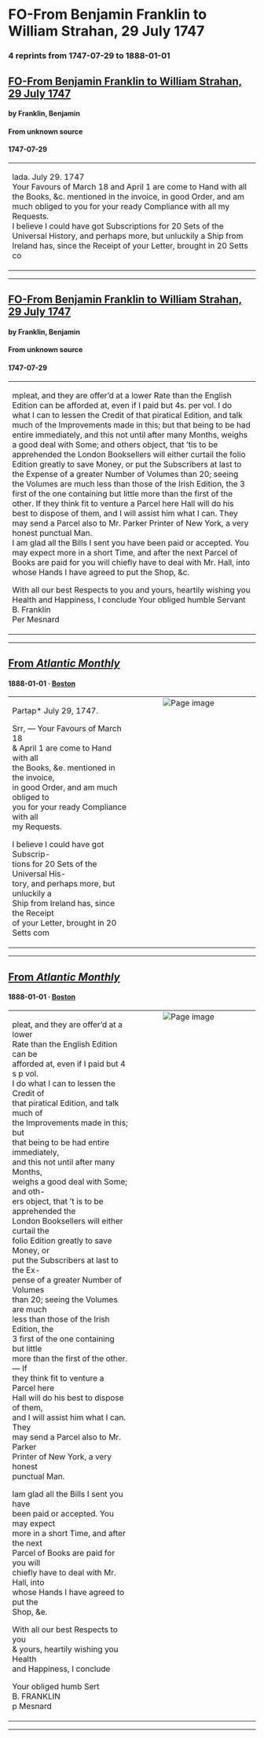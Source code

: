 
# FO-From Benjamin Franklin to William Strahan, 29 July 1747

### 4 reprints from 1747-07-29 to 1888-01-01

## [FO-From Benjamin Franklin to William Strahan, 29 July 1747](https://founders.archives.gov/documents/Franklin/01-03-02-0074)

#### by Franklin, Benjamin

#### From unknown source

#### 1747-07-29

<table style="width: 100%;"><tr><td style="width: 50%">

lada. July 29. 1747  
Your Favours of March 18 and April 1 are come to Hand with all the Books, &amp;c. mentioned in the invoice, in good Order, and am much obliged to you for your ready Compliance with all my Requests.  
I believe I could have got Subscriptions for 20 Sets of the Universal History, and perhaps more, but unluckily a Ship from Ireland has, since the Receipt of your Letter, brought in 20 Setts co
</td></tr></table>

---

## [FO-From Benjamin Franklin to William Strahan, 29 July 1747](https://founders.archives.gov/documents/Franklin/01-03-02-0074)

#### by Franklin, Benjamin

#### From unknown source

#### 1747-07-29

<table style="width: 100%;"><tr><td style="width: 50%">

mpleat, and they are offer’d at a lower Rate than the English Edition can be afforded at, even if I paid but 4s. per vol. I do what I can to lessen the Credit of that piratical Edition, and talk much of the Improvements made in this; but that being to be had entire immediately, and this not until after many Months, weighs a good deal with Some; and others object, that ’tis to be apprehended the London Booksellers will either curtail the folio Edition greatly to save Money, or put the Subscribers at last to the Expense of a greater Number of Volumes than 20; seeing the Volumes are much less than those of the Irish Edition, the 3 first of the one containing but little more than the first of the other. If they think fit to venture a Parcel here Hall will do his best to dispose of them, and I will assist him what I can. They may send a Parcel also to Mr. Parker Printer of New York, a very honest punctual Man.  
I am glad all the Bills I sent you have been paid or accepted. You may expect more in a short Time, and after the next Parcel of Books are paid for you will chiefly have to deal with Mr. Hall, into whose Hands I have agreed to put the Shop, &amp;c.  
  
With all our best Respects to you and yours, heartily wishing you Health and Happiness, I conclude Your obliged humble Servant  
B. Franklin  
Per Mesnard
</td></tr></table>

---

## [From _Atlantic Monthly_](https://archive.org/details/sim_atlantic_1888-01_61_363/page/n31/mode/1up?view=theater)

#### 1888-01-01 &middot; [Boston](http://dbpedia.org/resource/Boston)

<table style="width: 100%;"><tr><td style="width: 50%">

  
Partap* July 29, 1747.  
  
Srr, — Your Favours of March 18  
&amp; April 1 are come to Hand with all  
the Books, &amp;e. mentioned in the invoice,  
in good Order, and am much obliged to  
you for your ready Compliance with all  
my Requests.  
  
I believe I could have got Subscrip-  
tions for 20 Sets of the Universal His-  
tory, and perhaps more, but unluckily a  
Ship from Ireland has, since the Receipt  
of your Letter, brought in 20 Setts com
</td><td style="width: 50%; max-height: 75%; margin: auto; display: block;">
<img alt="Page image" src="https://iiif.archive.org/iiif/sim_atlantic_1888-01_61_363&#0036;31/pct:22.136364,69.717514,34.227273,17.570621/600,/0/default.jpg"/>
</td>
</tr></table>

---

## [From _Atlantic Monthly_](https://archive.org/details/sim_atlantic_1888-01_61_363/page/n31/mode/1up?view=theater)

#### 1888-01-01 &middot; [Boston](http://dbpedia.org/resource/Boston)

<table style="width: 100%;"><tr><td style="width: 50%">

  
pleat, and they are offer’d at a lower  
Rate than the English Edition can be  
afforded at, even if I paid but 4 s p vol.  
I do what I can to lessen the Credit of  
that piratical Edition, and talk much of  
the Improvements made in this; but  
that being to be had entire immediately,  
and this not until after many Months,  
weighs a good deal with Some; and oth-  
ers object, that ’t is to be apprehended the  
London Booksellers will either curtail the  
folio Edition greatly to save Money, or  
put the Subscribers at last to the Ex-  
pense of a greater Number of Volumes  
than 20; seeing the Volumes are much  
less than those of the Irish Edition, the  
3 first of the one containing but little  
more than the first of the other. — If  
they think fit to venture a Parcel here  
Hall will do his best to dispose of them,  
and I will assist him what I can. They  
may send a Parcel also to Mr. Parker  
Printer of New York, a very honest  
punctual Man.  
  
Iam glad all the Bills I sent you have  
been paid or accepted. You may expect  
more in a short Time, and after the next  
Parcel of Books are paid for you will  
chiefly have to deal with Mr. Hall, into  
whose Hands I have agreed to put the  
Shop, &amp;e.  
  
With all our best Respects to you  
&amp; yours, heartily wishing you Health  
and Happiness, I conclude  
  
Your obliged humb Sert  
B. FRANKLIN  
p Mesnard
</td><td style="width: 50%; max-height: 75%; margin: auto; display: block;">
<img alt="Page image" src="https://iiif.archive.org/iiif/sim_atlantic_1888-01_61_363&#0036;31/pct:57.909091,13.559322,34.727273,54.096045/,600/0/default.jpg"/>
</td>
</tr></table>

---

